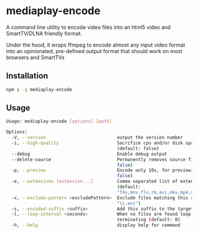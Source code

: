 mediaplay-encode
================

A command line utility to encode video files into an html5 video and SmartTV/DLNA friendly format.

Under the hood, it wraps ffmpeg to encode almost any input video format into an opinionated, pre-defined output
format that should work on most browsers and SmartTVs

Installation
------------

```bash
npm i -g mediaplay-encode
```

Usage
-----

```bash
Usage: mediaplay-encode [options] [path]

Options:
  -V, --version                           output the version number
  -i, --high-quality                      Sacrifice cpu and/or disk space to get better quality
                                          (default: false)
  --debug                                 Enable debug output
  --delete-source                         Permanently removes source file after encoding (default:
                                          false)
  -p, --preview                           Encode only 10s, for previewing the result (default:
                                          false)
  -e, --extensions [extension...]         Comma separated list of extensions to encode from
                                          (default:
                                          "f4v,mov,flv,rm,avi,mkv,mp4,m4v,wmv,mpeg,asf,divx,mpg")
  -x, --exclude-pattern <excludePattern>  Exclude files matching this regular expression (default:
                                          "\\.enc")
  -s, --encoded-suffix <suffix>           Add this suffix to the target file name (default: ".enc")
  -l, --loop-interval <seconds>           When no files are found loop every <seconds> instead of
                                          terminating (default: 0)
  -h, --help                              display help for command
```
